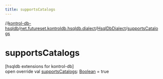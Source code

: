 ```yaml
---
title: supportsCatalogs
---
```

//[kontrol-db-hsqldb](../../../index.html)/[net.futureset.kontroldb.hsqldb.dialect](../index.html)/[HsqlDbDialect](index.html)/[supportsCatalogs](supports-catalogs.html)



# supportsCatalogs



[hsqldb extensions for kontrol-db]\
open override val [supportsCatalogs](supports-catalogs.html): [Boolean](https://kotlinlang.org/api/latest/jvm/stdlib/kotlin/-boolean/index.html) = true





